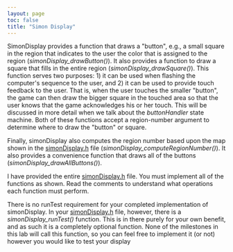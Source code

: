 ```yaml
---
layout: page
toc: false
title: "Simon Display"
---
```



SimonDisplay provides a function that draws a "button", e.g., a small square in the region that indicates to the user the color that is assigned to the region (*simonDisplay_drawButton()*). It also provides a function to draw a square that fills in the entire region (*simonDisplay_drawSquare()*). This function serves two purposes: 1) it can be used when flashing the computer's sequence to the user, and 2) it can be used to provide touch feedback to the user. That is, when the user touches the smaller "button", the game can then draw the bigger square in the touched area so that the user knows that the game acknowledges his or her touch. This will be discussed in more detail when we talk about the *buttonHandler* state machine. Both of these functions accept a region-number argument to determine where to draw the "button" or square.

Finally, simonDisplay also computes the region number based upon the map shown in the [simonDisplay.h](https://github.com/byu-cpe/ecen330_student/blob/master/lab6/simonDisplay.h) file (*simonDisplay_computeRegionNumber()*). It also provides a convenience function that draws all of the buttons (*simonDisplay_drawAllButtons()*).

I have provided the entire [simonDisplay.h](https://github.com/byu-cpe/ecen330_student/blob/master/lab6/simonDisplay.h) file. You must implement all of the functions as shown. Read the comments to understand what operations each function must perform. 

There is no runTest requirement for your completed implementation of simonDisplay. In your [simonDisplay.h](https://github.com/byu-cpe/ecen330_student/blob/master/lab6/simonDisplay.h) file, however, there is a *simonDisplay_runTest()* function. This is in there purely for your own benefit, and as such it is a completely optional function. None of the milestones in this lab will call this function, so you can feel free to implement it (or not) however you would like to test your display